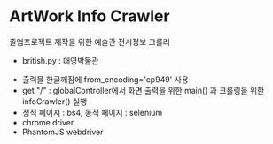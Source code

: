 # ArtWork Info Crawler

졸업프로젝트 제작을 위한 예술관 전시정보 크롤러

- british.py : 대영박물관

* 출력물 한글깨짐에 from_encoding='cp949' 사용
* get "/" : globalController에서 화면 출력을 위한 main() 과 크롤링을 위한 infoCrawler() 실행
* 정적 페이지 : bs4, 동적 페이지 : selenium
* chrome driver
* PhantomJS webdriver
